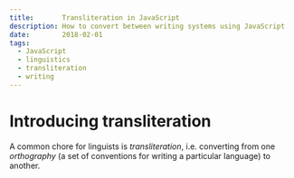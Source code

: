 ```yaml
---
title:       Transliteration in JavaScript
description: How to convert between writing systems using JavaScript
date:        2018-02-01
tags:
  - JavaScript
  - linguistics
  - transliteration
  - writing
---
```


# Introducing transliteration

A common chore for linguists is <dfn>transliteration</dfn>, i.e. converting from one <dfn>orthography</dfn> (a set of conventions for writing a particular language) to another.
